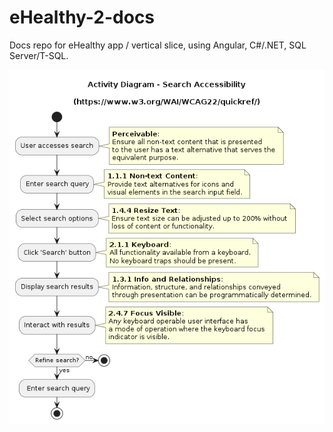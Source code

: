# eHealthy-2-docs
Docs repo for eHealthy app / vertical slice, using Angular, C#/.NET, SQL Server/T-SQL.

![alt text](image.png)